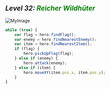 ## ***Level 32:***  <span style="color: green">***Reicher Wildhüter***



![MyImage](<Welt 2 Level 32.png>)

```Javascript
while (true) {
    var flag = hero.findFlag();
    var enemy = hero.findNearestEnemy();
    var item = hero.findNearestItem();
    if (flag) {
        hero.pickUpFlag(flag);
    } else if (enemy) {
        hero.attack(enemy);
    } else if (item) {
        hero.moveXY(item.pos.x, item.pos.y);
    }
}
```